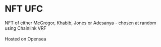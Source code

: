 # NFT UFC
NFT of either McGregor, Khabib, Jones or Adesanya - chosen at random using Chainlink VRF \
\
Hosted on Opensea
